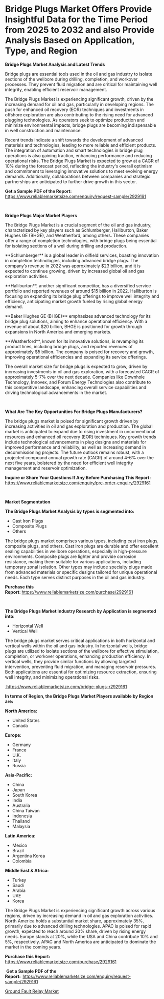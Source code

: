 <p><h1>Bridge Plugs Market Offers Provide Insightful Data for the Time Period from 2025 to 2032 and also Provide Analysis Based on Application, Type, and Region</h1></p><p><strong>Bridge Plugs Market Analysis and Latest Trends</strong></p>
<p><p>Bridge plugs are essential tools used in the oil and gas industry to isolate sections of the wellbore during drilling, completion, and workover processes. They prevent fluid migration and are critical for maintaining well integrity, enabling efficient reservoir management.</p><p>The Bridge Plugs Market is experiencing significant growth, driven by the increasing demand for oil and gas, particularly in developing regions. The push for enhanced oil recovery (EOR) techniques and investments in offshore exploration are also contributing to the rising need for advanced plugging technologies. As operators seek to optimize production and minimize environmental impacts, bridge plugs are becoming indispensable in well construction and maintenance.</p><p>Recent trends indicate a shift towards the development of advanced materials and technologies, leading to more reliable and efficient products. The integration of automation and smart technologies in bridge plug operations is also gaining traction, enhancing performance and reducing operational risks. The Bridge Plugs Market is expected to grow at a CAGR of 10% during the forecast period, reflecting the industry's overall optimism and commitment to leveraging innovative solutions to meet evolving energy demands. Additionally, collaborations between companies and strategic partnerships are anticipated to further drive growth in this sector.</p></p>
<p><strong>Get a Sample PDF of the Report:&nbsp;</strong> <a href="https://www.reliablemarketsize.com/enquiry/request-sample/2929161?utm_campaign=3166&utm_medium=2&utm_source=Github&utm_content=ia&utm_term=12032025&utm_id=bridge-plugs">https://www.reliablemarketsize.com/enquiry/request-sample/2929161</a></p>
<p>&nbsp;</p>
<p><strong>Bridge Plugs Major Market Players</strong></p>
<p><p>The Bridge Plugs Market is a crucial segment of the oil and gas industry, characterized by key players such as Schlumberger, Halliburton, Baker Hughes GE (BHGE), and Weatherford, among others. These companies offer a range of completion technologies, with bridge plugs being essential for isolating sections of a well during drilling and production.</p><p>**Schlumberger** is a global leader in oilfield services, boasting innovation in completion technologies, including advanced bridge plugs. The company’s revenue in 2022 was approximately $23 billion, and it is expected to continue growing, driven by increased global oil and gas exploration activities.</p><p>**Halliburton**, another significant competitor, has a diversified service portfolio and reported revenues of around $15 billion in 2022. Halliburton is focusing on expanding its bridge plug offerings to improve well integrity and efficiency, anticipating market growth fueled by rising global energy demand.</p><p>**Baker Hughes GE (BHGE)** emphasizes advanced technology for its bridge plug solutions, aiming to enhance operational efficiency. With a revenue of about $20 billion, BHGE is positioned for growth through expansions in North America and emerging markets.</p><p>**Weatherford**, known for its innovative solutions, is revamping its product lines, including bridge plugs, and reported revenues of approximately $5 billion. The company is poised for recovery and growth, improving operational efficiencies and expanding its service offerings.</p><p>The overall market size for bridge plugs is expected to grow, driven by increasing investments in oil and gas exploration, with a forecasted CAGR of approximately 5-7% over the next decade. Companies like Downhole Technology, Innovex, and Forum Energy Technologies also contribute to this competitive landscape, enhancing overall service capabilities and driving technological advancements in the market.</p></p>
<p>&nbsp;</p>
<p><strong>What Are The Key Opportunities For Bridge Plugs Manufacturers?</strong></p>
<p><p>The bridge plugs market is poised for significant growth driven by increasing activities in oil and gas exploration and production. The global market is anticipated to expand due to rising investment in unconventional resources and enhanced oil recovery (EOR) techniques. Key growth trends include technological advancements in plug designs and materials for improved performance and reliability, as well as increasing demand in decommissioning projects. The future outlook remains robust, with a projected compound annual growth rate (CAGR) of around 4-6% over the next five years, bolstered by the need for efficient well integrity management and reservoir optimization.</p></p>
<p><strong>Inquire or Share Your Questions If Any Before Purchasing This Report:</strong> <a href="https://www.reliablemarketsize.com/enquiry/pre-order-enquiry/2929161?utm_campaign=3166&utm_medium=2&utm_source=Github&utm_content=ia&utm_term=12032025&utm_id=bridge-plugs">https://www.reliablemarketsize.com/enquiry/pre-order-enquiry/2929161</a></p>
<p>&nbsp;</p>
<p><strong>Market Segmentation</strong></p>
<p><strong>The Bridge Plugs Market Analysis by types is segmented into:</strong></p>
<p><ul><li>Cast Iron Plugs</li><li>Composite Plugs</li><li>Others</li></ul></p>
<p><p>The bridge plugs market comprises various types, including cast iron plugs, composite plugs, and others. Cast iron plugs are durable and offer excellent sealing capabilities in wellbore operations, especially in high-pressure environments. Composite plugs are lighter and provide corrosion resistance, making them suitable for various applications, including temporary zonal isolation. Other types may include specialty plugs made from advanced materials or specific designs tailored for unique operational needs. Each type serves distinct purposes in the oil and gas industry.</p></p>
<p><strong>Purchase this Report:&nbsp;</strong><a href="https://www.reliablemarketsize.com/purchase/2929161?utm_campaign=3166&utm_medium=2&utm_source=Github&utm_content=ia&utm_term=12032025&utm_id=bridge-plugs">https://www.reliablemarketsize.com/purchase/2929161</a></p>
<p>&nbsp;</p>
<p><strong>The Bridge Plugs Market Industry Research by Application is segmented into:</strong></p>
<p><ul><li>Horizontal Well</li><li>Vertical Well</li></ul></p>
<p><p>The bridge plugs market serves critical applications in both horizontal and vertical wells within the oil and gas industry. In horizontal wells, bridge plugs are utilized to isolate sections of the wellbore for effective stimulation, completion, or workover operations, enhancing production efficiency. In vertical wells, they provide similar functions by allowing targeted intervention, preventing fluid migration, and managing reservoir pressures. Both applications are essential for optimizing resource extraction, ensuring well integrity, and minimizing operational risks.</p></p>
<p><a href="https://www.reliablemarketsize.com/bridge-plugs-r2929161?utm_campaign=3166&utm_medium=2&utm_source=Github&utm_content=ia&utm_term=12032025&utm_id=bridge-plugs">&nbsp;https://www.reliablemarketsize.com/bridge-plugs-r2929161</a></p>
<p><strong>In terms of Region, the Bridge Plugs Market Players available by Region are:</strong></p>
<p>
    <p> <strong> North America: </strong>
        <ul>
            <li>United States</li>
            <li>Canada</li>
        </ul>
        </p> 
    <p> <strong> Europe: </strong>
        <ul>
            <li>Germany</li>
            <li>France</li>
            <li>U.K.</li>
            <li>Italy</li>
            <li>Russia</li>
        </ul>
        </p> 
    <p> <strong> Asia-Pacific: </strong>
        <ul>
            <li>China</li>
            <li>Japan</li>
            <li>South Korea</li>
            <li>India</li>
            <li>Australia</li>
            <li>China Taiwan</li>
            <li>Indonesia</li>
            <li>Thailand</li>
            <li>Malaysia</li>
        </ul>
        </p> 
    <p> <strong> Latin America: </strong>
        <ul>
            <li>Mexico</li>
            <li>Brazil</li>
            <li>Argentina Korea</li>
            <li>Colombia</li>
        </ul>
        </p> 
    <p> <strong> Middle East & Africa: </strong>
        <ul>
            <li>Turkey</li>
            <li>Saudi</li>
            <li>Arabia</li>
            <li>UAE</li>
            <li>Korea</li>
        </ul>
    </p>
    </p>
<p><p>The Bridge Plugs Market is experiencing significant growth across various regions, driven by increasing demand in oil and gas exploration activities. North America holds a substantial market share, approximately 35%, primarily due to advanced drilling technologies. APAC is poised for rapid growth, expected to reach around 30% share, driven by rising energy needs. Europe stands at 20%, while the USA and China contribute 10% and 5%, respectively. APAC and North America are anticipated to dominate the market in the coming years.</p></p>
<p><strong>Purchase this Report: </strong><a href="https://www.reliablemarketsize.com/purchase/2929161?utm_campaign=3166&utm_medium=2&utm_source=Github&utm_content=ia&utm_term=12032025&utm_id=bridge-plugs">https://www.reliablemarketsize.com/purchase/2929161</a></p>
<p>&nbsp;<strong>Get a Sample PDF of the Report:&nbsp;&nbsp;</strong><a href="https://www.reliablemarketsize.com/enquiry/request-sample/2929161?utm_campaign=3166&utm_medium=2&utm_source=Github&utm_content=ia&utm_term=12032025&utm_id=bridge-plugs">https://www.reliablemarketsize.com/enquiry/request-sample/2929161</a></p>
<p><strong></strong></p>
<p><p><a href="https://github.com/deyniphytic/Market-Research-Report-List-1/blob/main/ground-fault-relay-market.md?utm_campaign=3166&utm_medium=2&utm_source=Github&utm_content=ia&utm_term=12032025&utm_id=bridge-plugs">Ground Fault Relay Market</a></p></p>